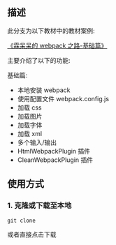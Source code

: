 ## 描述

此分支为以下教材中的教材案例:

[《霖呆呆的 webpack 之路-基础篇》](https://github.com/LinDaiDai/niubility-coding-js/blob/master/前端工程化/webpack/霖呆呆的webpack之路-基础篇.md)

主要介绍了以下的功能:

基础篇:

- 本地安装 webpack
- 使用配置文件 webpack.config.js
- 加载 css
- 加载图片
- 加载字体
- 加载 xml
- 多个输入/输出
- HtmlWebpackPlugin 插件
- CleanWebpackPlugin 插件



## 使用方式

### 1. 克隆或下载至本地

```
git clone 
```

或者直接点击下载

